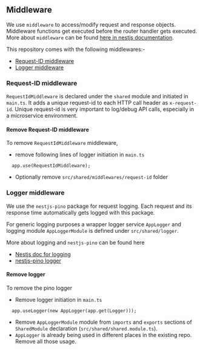 ## Middleware

We use `middleware` to access/modify request and response objects. Middleware functions get executed before the router handler gets executed. More about `middleware` can be found [here in nestjs documentation](https://docs.nestjs.com/middleware).

This repository comes with the following middlewares:-

- [Request-ID middleware](#request-ID-middleware)
- [Logger middleware](#logger-middleware)

### Request-ID middleware

`RequestIdMiddleware` is declared under the `shared` module and initiated in `main.ts`. It adds a unique request-id to each HTTP call header as `x-request-id`. Unique request-id is very important to log/debug API calls, especially in a microservice environment.

#### Remove Request-ID middleware

To remove `RequestIdMiddleware` middleware,

- remove following lines of logger initiation in `main.ts`

```
  app.use(RequestIdMiddleware);
```

- Optionally remove `src/shared/middlewares/request-id` folder

### Logger middleware

We use the `nestjs-pino` package for request logging. Each request and its response time automatically gets logged with this package.

For generic logging purposes a wrapper logger service `AppLogger` and logging module `AppLoggerModule` is defined under `src/shared/logger`.

More about logging and `nestjs-pino` can be found here

- [Nestjs doc for logging](https://docs.nestjs.com/techniques/logger)
- [nestjs-pino logger](https://github.com/iamolegga/nestjs-pino)

#### Remove logger

To remove the pino logger

- Remove logger initiation in `main.ts`

```
  app.useLogger(new AppLogger(app.get(Logger)));
```

- Remove `AppLoggerModule` module from `imports` and `exports` sections of `SharedModule` declaration (`src/shared/shared.module.ts`).
- `AppLogger` is already being used in different places in the existing repo. Remove all those usage.
